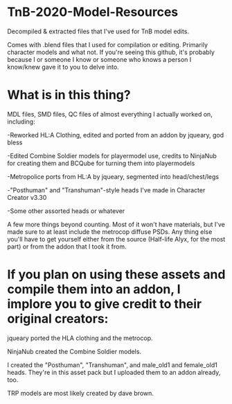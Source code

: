 # TnB-2020-Model-Resources
Decompiled &amp; extracted files that I've used for TnB model edits.

Comes with .blend files that I used for compilation or editing. Primarily character models and what not. If you're seeing this github, it's probably because I or someone I know or someone who knows a person I know/knew gave it to you to delve into.

# What is in this thing?
MDL files, SMD files, QC files of almost everything I actually worked on, including:

-Reworked HL:A Clothing, edited and ported from an addon by jqueary, god bless

-Edited Combine Soldier models for playermodel use, credits to NinjaNub for creating them and BCQube for turning them into playermodels

-Metropolice ports from HL:A by jqueary, segmented into head/chest/legs

-"Posthuman" and "Transhuman"-style heads I've made in Character Creator v3.30

-Some other assorted heads or whatever

A few more things beyond counting. Most of it won't have materials, but I've made sure to at least include the metrocop diffuse PSDs. Any thing else you'll have to get yourself either from the source (Half-life Alyx, for the most part) or from the addon that I took it from.

# If you plan on using these assets and compile them into an addon, I implore you to give credit to their original creators:
jqueary ported the HLA clothing and the metrocop.

NinjaNub created the Combine Soldier models.

I created the "Posthuman", "Transhuman", and male_old1 and female_old1 heads. They're in this asset pack but I uploaded them to an addon already, too.

TRP models are most likely created by dave brown.
